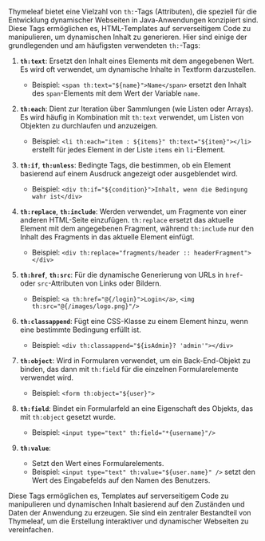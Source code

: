 
Thymeleaf bietet eine Vielzahl von `th:`-Tags (Attributen), die speziell für die Entwicklung dynamischer Webseiten in Java-Anwendungen konzipiert sind. Diese Tags ermöglichen es, HTML-Templates auf serverseitigem Code zu manipulieren, um dynamischen Inhalt zu generieren. Hier sind einige der grundlegenden und am häufigsten verwendeten `th:`-Tags:

1. **`th:text`**: Ersetzt den Inhalt eines Elements mit dem angegebenen Wert. Es wird oft verwendet, um dynamische Inhalte in Textform darzustellen.
    - Beispiel: `<span th:text="${name}">Name</span>` ersetzt den Inhalt des `span`-Elements mit dem Wert der Variable `name`.

2. **`th:each`**: Dient zur Iteration über Sammlungen (wie Listen oder Arrays). Es wird häufig in Kombination mit `th:text` verwendet, um Listen von Objekten zu durchlaufen und anzuzeigen.
    - Beispiel: `<li th:each="item : ${items}" th:text="${item}"></li>` erstellt für jedes Element in der Liste `items` ein `li`-Element.

3. **`th:if`**, **`th:unless`**: Bedingte Tags, die bestimmen, ob ein Element basierend auf einem Ausdruck angezeigt oder ausgeblendet wird.
    - Beispiel: `<div th:if="${condition}">Inhalt, wenn die Bedingung wahr ist</div>`

4. **`th:replace`**, **`th:include`**: Werden verwendet, um Fragmente von einer anderen HTML-Seite einzufügen. `th:replace` ersetzt das aktuelle Element mit dem angegebenen Fragment, während `th:include` nur den Inhalt des Fragments in das aktuelle Element einfügt.
    - Beispiel: `<div th:replace="fragments/header :: headerFragment"></div>`

5. **`th:href`**, **`th:src`**: Für die dynamische Generierung von URLs in `href`- oder `src`-Attributen von Links oder Bildern.
    - Beispiel: `<a th:href="@{/login}">Login</a>`, `<img th:src="@{/images/logo.png}"/>`

6. **`th:classappend`**: Fügt eine CSS-Klasse zu einem Element hinzu, wenn eine bestimmte Bedingung erfüllt ist.
     - Beispiel: `<div th:classappend="${isAdmin}? 'admin'"></div>`

7. **`th:object`**: Wird in Formularen verwendet, um ein Back-End-Objekt zu binden, das dann mit `th:field` für die einzelnen Formularelemente verwendet wird.
    - Beispiel: `<form th:object="${user}">`

8. **`th:field`**: Bindet ein Formularfeld an eine Eigenschaft des Objekts, das mit `th:object` gesetzt wurde.
    - Beispiel: `<input type="text" th:field="*{username}"/>`

9. **`th:value`**:
    - Setzt den Wert eines Formularelements.
    - Beispiel: `<input type="text" th:value="${user.name}" />` setzt den Wert des Eingabefelds auf den Namen des Benutzers.

Diese Tags ermöglichen es, Templates auf serverseitigem Code zu manipulieren und dynamischen Inhalt basierend auf den Zuständen und Daten der Anwendung zu erzeugen. Sie sind ein zentraler Bestandteil von Thymeleaf, um die Erstellung interaktiver und dynamischer Webseiten zu vereinfachen.